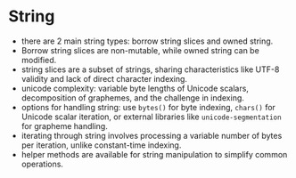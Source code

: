 # String

- there are 2 main string types: borrow string slices and owned string.
- Borrow string slices are non-mutable, while owned string can be modified.
- string slices are a subset of strings, sharing characteristics like UTF-8 validity and lack of direct character indexing.
- unicode complexity: variable byte lengths of Unicode scalars, decomposition of graphemes, and the challenge in indexing.
- options for handling string: use `bytes()` for byte indexing, `chars()` for Unicode scalar iteration, or external libraries like `unicode-segmentation` for grapheme handling.
- iterating through string involves processing a variable number of bytes per iteration, unlike constant-time indexing.
- helper methods are available for string manipulation to simplify common operations.

